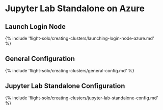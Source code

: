 # Jupyter Lab Standalone on Azure

## Launch Login Node

{% include 'flight-solo/creating-clusters/launching-login-node-azure.md' %}

## General Configuration

{% include 'flight-solo/creating-clusters/general-config.md' %}

## Jupyter Lab Standalone Configuration

{% include 'flight-solo/creating-clusters/jupyter-lab-standalone-config.md' %}
